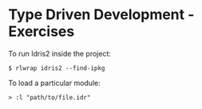 # Type Driven Development - Exercises

To run Idris2 inside the project:
```
$ rlwrap idris2 --find-ipkg
```

To load a particular module:
```
> :l "path/to/file.idr"
```
